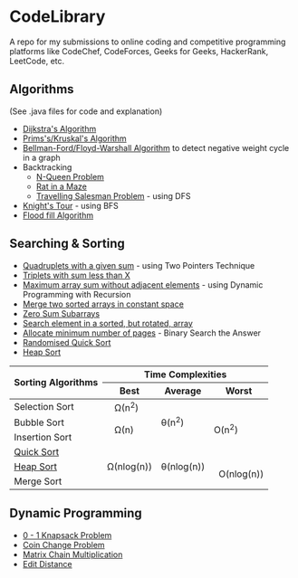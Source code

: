 # CodeLibrary
A repo for my submissions to online coding and competitive programming platforms like CodeChef, CodeForces, Geeks for Geeks, HackerRank, LeetCode, etc.

## Algorithms
(See .java files for code and explanation)
- [Dijkstra's Algorithm](HackerEarth/Dijkstra%20Algorithm)<br>
- [Prims's/Kruskal's Algorithm](Geeks%20for%20Geeks/Minimum%20Spanning%20Tree)
- [Bellman-Ford/Floyd-Warshall Algorithm](Geeks%20for%20Geeks/Negative%20weight%20cycle) to detect negative weight cycle in a graph
- Backtracking
  - [N-Queen Problem](Geeks%20for%20Geeks/N-Queen%20Problem)
  - [Rat in a Maze](Geeks%20for%20Geeks/Rat%20in%20a%20Maze)
  - [Travelling Salesman Problem](Geeks%20for%20Geeks/Travelling%20Salesman%20Problem) - using DFS
- [Knight's Tour](Geeks%20for%20Geeks/Steps%20by%20Knight) - using BFS
- [Flood fill Algorithm](Geeks%20for%20Geeks/Flood%20fill%20Algorithm)

## Searching & Sorting
- [Quadruplets with a given sum](LeetCode/4Sum) - using Two Pointers Technique
- [Triplets with sum less than X](Geeks%20for%20Geeks/Count%20triplets%20with%20sum%20smaller%20than%20X)
- [Maximum array sum without adjacent elements](Geeks%20for%20Geeks/Stickler%20Theif) - using Dynamic Programming with Recursion
- [Merge two sorted arrays in constant space](Geeks%20for%20Geeks/Merge%20Without%20Extra%20Space)
- [Zero Sum Subarrays](Geeks%20for%20Geeks/Zero%20Sum%20Subarrays)
- [Search element in a sorted, but rotated, array](Geeks%20for%20Geeks/Search%20in%20a%20Rotated%20Array)
- [Allocate minimum number of pages](Geeks%20for%20Geeks/Allocate%20minimum%20number%20of%20pages) - Binary Search the Answer
- [Randomised Quick Sort](Geeks%20for%20Geeks/Quick%20Sort)
- [Heap Sort](Geeks%20for%20Geeks/Heap%20Sort)

<table>
<thead>
  <tr>
    <th rowspan=2>Sorting Algorithms</th>
    <th colspan=3>Time Complexities</th>
  </tr>
  <tr>
    <th>Best</th>
    <th>Average</th>
    <th>Worst</th>
  </tr>
</thead>
<tbody>
  <tr>
    <td>Selection Sort</td>
    <td>&nbsp;&nbsp;&nbsp;Ω(n<sup>2</sup>)</td>
    <td rowspan=3>θ(n<sup>2</sup>)</td>
    <td rowspan=4>O(n<sup>2</sup>)</td>
  </tr>
  <tr>
    <td>Bubble Sort</td>
    <td rowspan=2>&nbsp;&nbsp;&nbsp;Ω(n)</td>
  </tr>
  <tr>
    <td>Insertion Sort</td>
  </tr>
  <tr>
    <td><a href="Geeks%20for%20Geeks/Quick%20Sort">Quick Sort</a></td>
    <td rowspan=3>Ω(nlog(n))</td>
    <td rowspan=3>θ(nlog(n))</td>
  </tr>
  <tr>
    <td><a href="Geeks%20for%20Geeks/Heap%20Sort">Heap Sort</a></td>
    <td rowspan=2>&nbsp;&nbsp;O(nlog(n))</td>
  </tr>
  <tr>
    <td>Merge Sort</td>
  </tr>
</tbody>
</table>

## Dynamic Programming
- [0 - 1 Knapsack Problem](Geeks%20for%20Geeks/0%20-%201%20Knapsack%20Problem)
- [Coin Change Problem](Geeks%20for%20Geeks/Coin%20Change)
- [Matrix Chain Multiplication](Geeks%20for%20Geeks/Matrix%20Chain%20Multiplication)
- [Edit Distance](Geeks%20for%20Geeks/Edit%20Distance)


